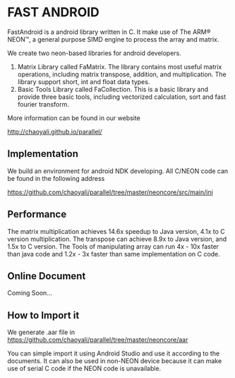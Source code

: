 # FAST ANDROID

FastAndroid is a android library written in C. It make use of The ARM® NEON™, a general purpose SIMD engine to process the array and matrix.

We create two neon-based libraries for android developers.

1. Matrix Library called FaMatrix. The library contains most useful matrix operations, including matrix transpose, addition, and multiplication. The library support short, int and float data types.
2. Basic Tools Library called FaCollection. This is a basic library and provide three basic tools, including vectorized calculation, sort and fast fourier transform.

More information can be found in our website

<http://chaoyali.github.io/parallel/>

## Implementation

We build an environment for android NDK developing. All C/NEON code can be found in the following address

<https://github.com/chaoyali/parallel/tree/master/neoncore/src/main/jni>

## Performance

The matrix multiplication achieves 14.6x speedup to Java version, 4.1x to C version multiplication. The transpose can achieve 8.9x to Java version, and 1.5x to C version. The Tools of manipulating array can run 4x - 10x faster than java code and 1.2x - 3x faster than same implementation on C code.

## Online Document

Coming Soon...

## How to Import it

We generate .aar file in <https://github.com/chaoyali/parallel/tree/master/neoncore/aar>

You can simple import it using Android Studio and use it according to the documents. It can also be used in non-NEON device because it can make use of serial C code if the NEON code is unavailable.
